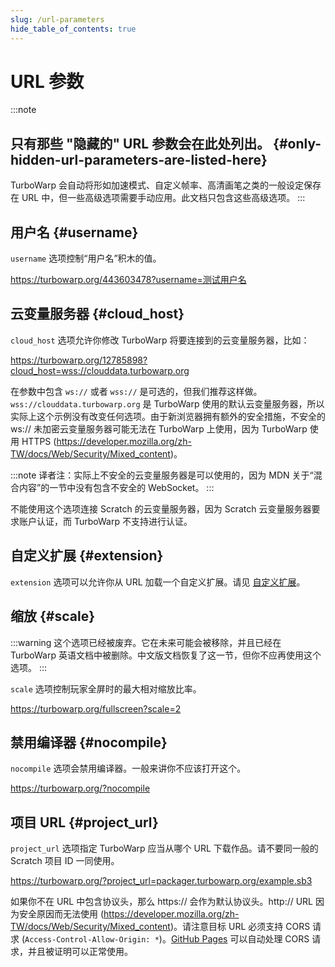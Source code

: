 ```yaml
---
slug: /url-parameters
hide_table_of_contents: true
---
```


# URL 参数


:::note
## 只有那些 "隐藏的" URL 参数会在此处列出。 {#only-hidden-url-parameters-are-listed-here}
TurboWarp 会自动将形如加速模式、自定义帧率、高清画笔之类的一般设定保存在 URL 中，但一些高级选项需要手动应用。此文档只包含这些高级选项。
:::


## 用户名 {#username}

`username` 选项控制“用户名”积木的值。

https://turbowarp.org/443603478?username=测试用户名

## 云变量服务器 {#cloud_host}

`cloud_host` 选项允许你修改 TurboWarp 将要连接到的云变量服务器，比如：

https://turbowarp.org/12785898?cloud_host=wss://clouddata.turbowarp.org

在参数中包含 `ws://` 或者 `wss://` 是可选的，但我们推荐这样做。`wss://clouddata.turbowarp.org` 是 TurboWarp 使用的默认云变量服务器，所以实际上这个示例没有改变任何选项。由于新浏览器拥有额外的安全措施，不安全的 ws:// 未加密云变量服务器可能无法在 TurboWarp 上使用，因为 TurboWarp 使用 HTTPS (https://developer.mozilla.org/zh-TW/docs/Web/Security/Mixed_content)。

:::note
译者注：实际上不安全的云变量服务器是可以使用的，因为 MDN 关于“混合内容”的一节中没有包含不安全的 WebSocket。
:::

不能使用这个选项连接 Scratch 的云变量服务器，因为 Scratch 云变量服务器要求账户认证，而 TurboWarp 不支持进行认证。

## 自定义扩展 {#extension}

`extension` 选项可以允许你从 URL 加载一个自定义扩展。请见 [自定义扩展](/development/custom-extensions)。

## 缩放 {#scale}

:::warning
这个选项已经被废弃。它在未来可能会被移除，并且已经在 TurboWarp 英语文档中被删除。中文版文档恢复了这一节，但你不应再使用这个选项。
:::

`scale` 选项控制玩家全屏时的最大相对缩放比率。

https://turbowarp.org/fullscreen?scale=2

## 禁用编译器 {#nocompile}

`nocompile` 选项会禁用编译器。一般来讲你不应该打开这个。

https://turbowarp.org/?nocompile

## 项目 URL {#project_url}

`project_url` 选项指定 TurboWarp 应当从哪个 URL 下载作品。请不要同一般的 Scratch 项目 ID 一同使用。

https://turbowarp.org/?project_url=packager.turbowarp.org/example.sb3

如果你不在 URL 中包含协议头，那么 https:// 会作为默认协议头。http:// URL 因为安全原因而无法使用 (https://developer.mozilla.org/zh-TW/docs/Web/Security/Mixed_content)。请注意目标 URL 必须支持 CORS 请求 (`Access-Control-Allow-Origin: *`)。[GitHub Pages](https://pages.github.com/) 可以自动处理 CORS 请求，并且被证明可以正常使用。
